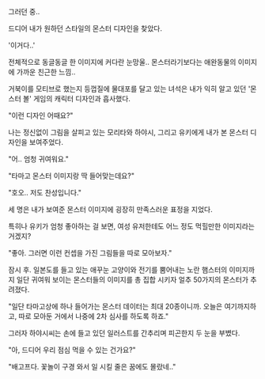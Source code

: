 그러던 중..

드디어 내가 원하던 스타일의 몬스터 디자인을 찾았다.

'이거다..'

전체적으로 동글동글 한 이미지에 커다란 눈망울.. 몬스터라기보다는 애완동물의 이미지에 가까운 친근한 느낌..

거북이를 모티브로 했는지 등껍질에 물대포를 달고 있는 녀석은 내가 익히 알고 있던 '몬스터 볼' 게임의 캐릭터 디자인과 흡사했다.

"이런 디자인 어때요?"

나는 정신없이 그림을 살피고 있는 모리타와 하야시, 그리고 유키에게 내가 본 몬스터 디자인을 보여주었다.

"어.. 엄청 귀여워요."

"타마고 몬스터 이미지랑 딱 들어맞는데요?"

"호오.. 저도 찬성입니다."

세 명은 내가 보여준 몬스터 이미지에 굉장히 만족스러운 표정을 지었다.

특히나 유키가 엄청 좋아하는 걸 보면, 여성 유저한테도 어느 정도 먹힐만한 이미지라는 거겠지?

"좋아. 그러면 이런 컨셉을 가진 그림들을 따로 모아보자."

잠시 후. 일본도를 들고 있는 애꾸눈 고양이와 전기를 뿜어내는 노란 햄스터의 이미지까지 일단 귀여워 보이는 몬스터들의 이미지를 총 집합 시키자 얼추 50가지의 몬스터가 추려졌다.

"일단 타마고상에 하나 들어가는 몬스터 데이터는 최대 20종이니까. 오늘은 여기까지하고, 따로 모아둔 거에서 나중에 2차 심사를 하도록 하죠."

그러자 하야시씨는 손에 들고 있던 일러스트를 간추리며 피곤한지 두 눈을 부볐다.

"아, 드디어 우리 점심 먹을 수 있는 건가요?"

"배고프다. 꽃놀이 구경 와서 일 시킬 줄은 꿈에도 몰랐네.."